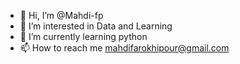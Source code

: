 - 👋 Hi, I’m @Mahdi-fp
- 👀 I’m interested in Data and Learning
- 🌱 I’m currently learning python
- 📫 How to reach me mahdifarokhipour@gmail.com

<!---
Mahdi-fp/Mahdi-fp is a ✨ special ✨ repository because its `README.md` (this file) appears on your GitHub profile.
You can click the Preview link to take a look at your changes.
--->
